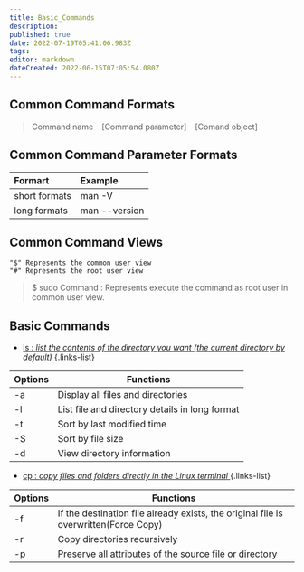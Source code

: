 ```yaml
---
title: Basic_Commands
description: 
published: true
date: 2022-07-19T05:41:06.983Z
tags: 
editor: markdown
dateCreated: 2022-06-15T07:05:54.080Z
---
```



## Common Command Formats

> Command name &ensp; [Command parameter] &ensp; [Comand object]

## Common Command Parameter Formats

| Formart | Example |
| :--- | :--- |
| short formats | man -V |
| long formats | man --version | 

## Common Command Views

  ```
  "$" Represents the common user view
  "#" Represents the root user view
  ```

> $ sudo Command : Represents execute the command as root user in common user view.

## Basic Commands 

- [ ls : *list the contents of the directory you want (the current directory by default)* ]() 
{.links-list}

| Options | Functions |
| --- | --- |
| -a | Display all files and directories |
| -l | List file and directory details in long format |
| -t | Sort by last modified time |
| -S | Sort by file size |
| -d | View directory information |

- [ cp : *copy files and folders directly in the Linux terminal* ]() 
{.links-list}

| Options | Functions |
| --- | --- |
| -f | If the destination file already exists, the original file is overwritten(Force Copy) |
| -r | Copy directories recursively |
| -p | Preserve all attributes of the source file or directory |





